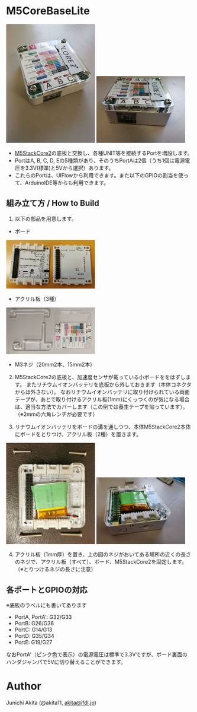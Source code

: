 # M5CoreBaseLite

<img src="https://github.com/akita11/M5Core2BaseLite/blob/main/M5CoreBaseLite1.jpg" width="240px">

<img src="https://github.com/akita11/M5Core2BaseLite/blob/main/M5CoreBaseLite2.jpg" width="240px">

- [M5StackCore2](https://www.switch-science.com/catalog/6530/)の底板と交換し、各種UNIT等を接続するPortを増設します。
- PortはA, B, C, D, Eの5種類があり、そのうちPortAは2個（うち1個は電源電圧を3.3V(標準)と5Vから選択）あります。
- これらのPortは、UIFlowから利用できます。また以下のGPIOの割当を使って、ArduinoIDE等からも利用できます。

## 組み立て方 / How to Build 

1. 以下の部品を用意します。

  - ボード
<img src="https://github.com/akita11/M5Core2BaseLite/blob/main/M5CoreBaseLite.jpg" width="240px">

  - アクリル板（3種）
<img src="https://github.com/akita11/M5Core2BaseLite/blob/main/M5CoreBaseLite5.jpg" width="240px">

  - M3ネジ（20mm2本、15mm2本）

2. M5StackCore2の底板と、加速度センサが載っている小ボードををはずします。
またリチウムイオンバッテリを底板から外しておきます（本体コネクタからは外さない）。
なおリチウムイオンバッテリに取り付けられている両面テープが、あとで取り付けるアクリル板(1mm)にくっつくのが気になる場合は、適当な方法でカバーします（この例では養生テープを貼っています）。
（※2mmの六角レンチが必要です）

3. リチウムイオンバッテリをボードの溝を通しつつ、本体M5StackCore2本体にボードをとりつけ、アクリル板（2種）を置きます。

<img src="https://github.com/akita11/M5Core2BaseLite/blob/main/M5CoreBaseLite4.jpg" width="240px">

<img src="https://github.com/akita11/M5Core2BaseLite/blob/main/M5CoreBaseLite3.jpg" width="240px">

4. アクリル板（1mm厚）を置き、上の図のネジがおいてある場所の近くの長さのネジで、アクリル板（すべて）、ボード、M5StackCore2を固定します。
（※とりつけるネジの長さに注意）

## 各ポートとGPIOの対応

※底板のラベルにも書いてあります
- PortA, PortA': G32/G33
- PortB: G26/G36
- PortC: G14/G13
- PortD: G35/G34
- PortE: G19/G27

なおPortA'（ピンク色で表示）の電源電圧は標準で3.3Vですが、ボード裏面のハンダジャンパで5Vに切り替えることができます。

# Author

Junichi Akita (@akita11, akita@ifdl.jp)
